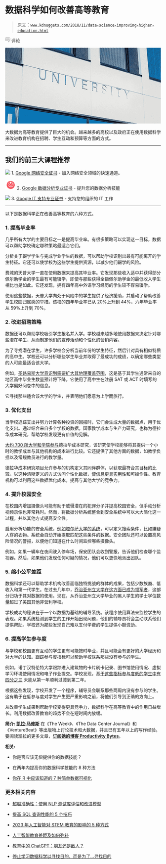 # 数据科学如何改善高等教育

> 原文：[`www.kdnuggets.com/2018/11/data-science-improving-higher-education.html`](https://www.kdnuggets.com/2018/11/data-science-improving-higher-education.html)

![c](img/3d9c022da2d331bb56691a9617b91b90.png) 评论

![图片](img/d776b5952b1118ff53b4f09aa0668369.png)

大数据为高等教育提供了巨大的机会。越来越多的高校以及政府正在使用数据科学来改进教育机构在招聘、学生互动和预算等方面的方式。

* * *

## 我们的前三大课程推荐

![](img/0244c01ba9267c002ef39d4907e0b8fb.png) 1\. [Google 网络安全证书](https://www.kdnuggets.com/google-cybersecurity) - 加入网络安全领域的快速通道。

![](img/e225c49c3c91745821c8c0368bf04711.png) 2\. [Google 数据分析专业证书](https://www.kdnuggets.com/google-data-analytics) - 提升您的数据分析技能

![](img/0244c01ba9267c002ef39d4907e0b8fb.png) 3\. [Google IT 支持专业证书](https://www.kdnuggets.com/google-itsupport) - 支持您的组织的 IT 工作

* * *

以下是数据科学正在改善高等教育的六种方式。

### **1\. 提高毕业率**

几乎所有大学的主要目标之一是提高毕业率。有很多策略可以实现这一目标，数据可以帮助学校确定哪种策略最适合它们。

分析关于辍学学生与完成学业学生的数据，可以帮助学校识别出最有可能离开的学生特征。它还可以使学校为这些学生提供资源，以减少他们辍学的风险。

费城的天普大学一直在使用数据来提高其毕业率。它发现那些收入适中并获得部分佩尔助学金的学生最有可能辍学，即使与那些获得全额佩尔助学金的最低收入学生相比也是如此。它还发现，拥有四年高中外语学习经历的学生较不容易辍学。

使用这些数据，天普大学向处于风险中的学生提供了经济援助，并启动了帮助改善学生校园归属感的举措。该校的四年毕业率已从 20%上升到 44%，六年毕业率从 59%上升到 70%。

### **2\. 改进招聘策略**

数据还可以帮助学校吸引学生报名并入学。学校越来越多地使用数据来决定针对哪些潜在学生，从而制定他们的宣传活动和个性化的营销内容。

为了寻找潜在学生，许多学校会分析当前年份的学生特征，然后针对具有相似特质的高中生。学校还可以分析哪些学生毕业并取得了最成功的成绩，以确定哪些类型的人可能最适合该大学。

例如，[圣路易斯大学意识到需要扩大其地理覆盖范围](https://www.theatlantic.com/education/archive/2017/04/how-colleges-find-their-students/522516/)，这是基于其学生通常来自的地区高中毕业生数量预计将下降。它使用了高中生在注册 SAT 或 ACT 时填写的大学偏好问卷中的信息。

它寻找那些适合该大学的学生，并表明他们愿意为上学而旅行。

### **3. 优化支出**

当学校追踪支出并努力计算各种投资的回报时，它们会生成大量的数据点，用于优化支出。通过结合来自多个学校的数据，国家教学成本与生产力研究，也称为德拉华成本研究，帮助学校发现更有价值的见解。

[大约 700 所大学和学院参与](https://ire.udel.edu/descriptive-summary/)德拉华成本研究，该研究使学校能够将其提供一个小时的教学成本与其他机构的成本进行比较。它还提供了其他方面的数据，如教学负担以及常规教员进行的教学量。

德拉华成本研究项目允许参与的机构定义其同伴群体，以获取最符合其目标的比较。以这种清晰定义的方式访问个性化数据，[使信息更具实用性](https://www.watermarkinsights.com/blog/strategies-for-assessment-professionals-for-effective-data-sharing/)和可操作性。教育机构可以利用这些数据优化成本，提高与其他大学的竞争力。

### **4. 提升校园安全**

在校园内增加摄像头可能有助于威慑潜在的犯罪分子并提高校园安全，但手动分析视频录像也非常耗时。然而，将数据分析系统整合到安全系统中可以大大简化这一过程，并以其他方式提高安全性。

启用分析功能的安全系统，[例如塔尔萨大学的系统](https://edtechmagazine.com/higher/article/2017/10/analytics-makes-fast-work-video-surveillance-searches)，可以定义搜索条件，比如嫌疑人穿的衣物。系统会自动开始提取匹配这些条件的数据。安全团队还可以设置高风险情况的警报，以便他们知道在什么时间监控哪些摄像头。

例如，如果一辆车在夜间驶入停车场，保安团队会收到警报，告诉他们检查哪个监视器。然后，如果他们发现任何可疑的情况，他们可以更快地派出团队。

### **5\. 缩小公平差距**

数据科学还可以帮助学术机构改善面临独特挑战的群体的成果，包括少数族裔、低收入和第一代学生。在过去几年中，[乔治亚州立大学在这方面已成为领军者](https://hechingerreport.org/at-georgia-state-black-students-find-comfort-and-academic-success/)，这部分归功于其对数据的使用。现在，从乔治亚州立大学毕业的黑人学生的学士学位数量超过了美国其他非营利学校。

学校成功的秘诀在于一个以数据为基础的辅导系统。该程序使用算法来监控学生的表现。如果系统检测到学生的工作开始出现问题，他们的辅导员将会主动联系他们提供帮助。学校还为那些发现自己难以支付学费的学生提供小额资助。

### **6\. 提高学生参与度**

与学校和校园更有互动的学生更有可能按时毕业，并且可能会有更好的大学经历和对大学的认知。跟踪参与度指标可以帮助学校联系那些没有参与的学生。

例如，诺丁汉特伦特大学跟踪进入建筑物的卡片刷卡记录、图书馆使用情况、虚拟学习环境使用情况和电子作业提交。学校发现，[基于这些指标参与度低的学生中有四分之三](http://www.qs.com/3-universities-that-are-using-big-data/) 未能从第一年顺利过渡到第二年。

根据这些发现，学校开发了一个程序，辅导员会联系那些两周内没有参与的学生。这有助于在低参与度对学生产生更严重影响之前，将他们引导到正确的方向上。

从改善学生成果到帮助学校变得更具竞争力，数据科学在高等教育中的作用日益增长。利用数据改善教育的趋势不会在短时间内放缓。

**简介: [凯拉·马修斯](http://productivitybytes.com/subscribe-to-productivity-bytes/)** 在《The Week》、《The Data Center Journal》和《VentureBeat》等出版物上讨论技术和大数据，并且已有五年以上的写作经验。要阅读凯拉的更多文章，[**订阅她的博客 Productivity Bytes**](http://productivitybytes.com/subscribe-to-productivity-bytes/)。

**相关:**

+   你是否应该无偿提供你的数据技能？

+   在两年内提高你的数据科学技能的 8 种方法

+   [你在 R 中应该知道的 7 种简单数据可视化](https://www.kdnuggets.com/2018/06/7-simple-data-visualizations-should-know-r.html)

### 更多相关内容

+   [超越准确性：使用 NLP 测试库评估和改进模型](https://www.kdnuggets.com/2023/04/john-snow-beyond-accuracy-nlp-test-library.html)

+   [提高 SQL 查询性能的 5 个技巧](https://www.kdnuggets.com/5-tips-for-improving-sql-query-performance)

+   [2023 年人工智能对 STEM 教育的影响的 5 种方式](https://www.kdnuggets.com/2023/04/5-ways-ai-impacting-stem-education-2023.html)

+   [人工智能教育差距及如何弥补](https://www.kdnuggets.com/2022/11/ai-education-gap-close.html)

+   [教育中的 ChatGPT：朋友还是敌人？](https://www.kdnuggets.com/2023/05/chatgpt-education-friend-foe.html)

+   [停止学习数据科学以寻找目的，而是为了…寻找目的](https://www.kdnuggets.com/2021/12/stop-learning-data-science-find-purpose.html)
